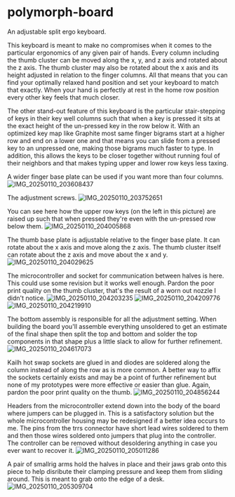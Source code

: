 # polymorph-board
An adjustable split ergo keyboard.

This keyboard is meant to make no compromises when it comes to the particular ergonomics of any given pair of hands. Every column including the thumb cluster can be moved along the x, y, and z axis and rotated about the z axis. The thumb cluster may also be rotated about the x axis and its height adjusted in relation to the finger columns. All that means that you can find your optimally relaxed hand position and set your keyboard to match that exactly. When your hand is perfectly at rest in the home row position every other key feels that much closer. 

The other stand-out feature of this keyboard is the particular stair-stepping of keys in their key well columns such that when a key is pressed it sits at the exact height of the un-pressed key in the row below it. With an optimized key map like Graphite most same finger bigrams start at a higher row and end on a lower one and that means you can slide from a pressed key to an unpressed one, making those bigrams much faster to type. In addition, this allows the keys to be closer together without running foul of their neighbors and that makes typing upper and lower row keys less taxing.

A wider finger base plate can be used if you want more than four columns.
![IMG_20250110_203608437](https://github.com/user-attachments/assets/b5d258c4-efec-4ebe-bb8e-207b00deffc2)

The adjustment screws.
![IMG_20250110_203752651](https://github.com/user-attachments/assets/1bca5ab3-baf0-4387-9625-17eecc45b76d)

You can see here how the upper row keys (on the left in this picture) are raised up such that when pressed they're even with the un-pressed row below them.
![IMG_20250110_204005868](https://github.com/user-attachments/assets/b4d5b770-d449-46d0-84c8-2078c94a75fd)

The thumb base plate is adjustable relative to the finger base plate. It can rotate about the x axis and move along the z axis. The thumb cluster itself can rotate about the z axis and move about the x and y.
![IMG_20250110_204029625](https://github.com/user-attachments/assets/aa81ae14-eec1-42cc-ba2f-ed9372bd197e)

The microcontroller and socket for communication between halves is here. This could use some revision but it works well enough. Pardon the poor print quality on the thumb cluster, that's the result of a worn out nozzle I didn't notice.
![IMG_20250110_204203235](https://github.com/user-attachments/assets/0b7413ba-6def-42da-ad27-2931fb214588)
![IMG_20250110_204209776](https://github.com/user-attachments/assets/528954d0-ddf8-4fea-8576-8c5f676db565)
![IMG_20250110_204219910](https://github.com/user-attachments/assets/db86c64f-d9b1-4d38-9b43-4cf2f23d818d)

The bottom assembly is responsible for all the adjustment setting. When building the board you'll assemble everything unsoldered to get an estimate of the final shape then split the top and bottom and solder the top components in that shape plus a little slack to allow for further refinement.
![IMG_20250110_204617073](https://github.com/user-attachments/assets/b43d128e-4b26-4417-bc32-90a3ee7db367)

Kailh hot swap sockets are glued in and diodes are soldered along the column instead of along the row as is more common. A better way to affix the sockets certainly exists and may be a point of further refinement but none of my prototypes were more effective or easier than glue. Again, pardon the poor print quality on the thumb.
![IMG_20250110_204856244](https://github.com/user-attachments/assets/4c306214-60d6-45cb-a231-bc08de962108)

Headers from the microcontroller extend down into the body of the board where jumpers can be plugged in. This is a satisfactory solution but the whole microcontroller housing may be redesigned if a better idea occurs to me. The pins from the trrs connector have short lead wires soldered to them and then those wires soldered onto jumpers that plug into the controller. The controller can be removed without desoldering anything in case you ever want to recover it.
![IMG_20250110_205011286](https://github.com/user-attachments/assets/1c6c2d5f-0c6e-440f-a349-82f9d075dbe6)

A pair of smallrig arms hold the halves in place and their jaws grab onto this piece to help disribute their clamping pressure and keep them from sliding around. This is meant to grab onto the edge of a desk.
![IMG_20250110_205309704](https://github.com/user-attachments/assets/283e6bdc-72c7-4f4e-a22c-619152686ff9)
